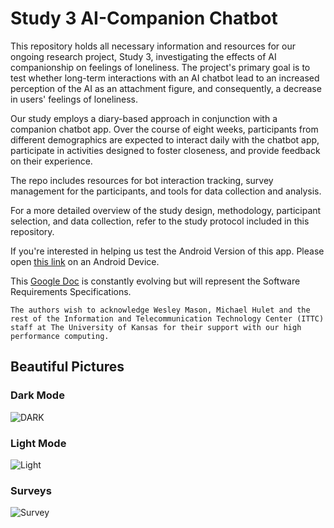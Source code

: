 # Study 3 AI-Companion Chatbot 

This repository holds all necessary information and resources for our ongoing research project, Study 3, investigating the effects of AI companionship on feelings of loneliness. The project's primary goal is to test whether long-term interactions with an AI chatbot lead to an increased perception of the AI as an attachment figure, and consequently, a decrease in users' feelings of loneliness.

Our study employs a diary-based approach in conjunction with a companion chatbot app. Over the course of eight weeks, participants from different demographics are expected to interact daily with the chatbot app, participate in activities designed to foster closeness, and provide feedback on their experience.

The repo includes resources for bot interaction tracking, survey management for the participants, and tools for data collection and analysis.

For a more detailed overview of the study design, methodology, participant selection, and data collection, refer to the study protocol included in this repository.

If you're interested in helping us test the Android Version of this app. Please open [this link](https://appdistribution.firebase.google.com/testerapps/1:833590724740:android:bcf206ffcda1a9efdd5ad1/releases/1d97aa10722so?utm_source=firebase-console) on an Android Device.

This [Google Doc](https://docs.google.com/document/d/1JKU0x2-KtcaZR_WTsCyf9hsn8YnSc3-t21SNH3epgd8/edit?usp=sharing) is constantly evolving but will represent the Software Requirements Specifications.

`The authors wish to acknowledge Wesley Mason, Michael Hulet and the rest of
the Information and Telecommunication Technology Center (ITTC) staff at The
University of Kansas for their support with our high performance computing.`

## Beautiful Pictures 


### Dark Mode
![DARK](https://github.com/carlosmbe/AFStudy3/assets/53784701/1e2d92f8-de90-49f9-ac96-bcd8f8bc682f)
### Light Mode
![Light ](https://github.com/carlosmbe/AFStudy3/assets/53784701/31d7658d-b378-4546-afb4-197949d33f9f)
### Surveys 
![Survey](https://github.com/carlosmbe/AFStudy3/assets/53784701/eb70f291-9fda-4a95-8e88-cef93c24a1a7)
